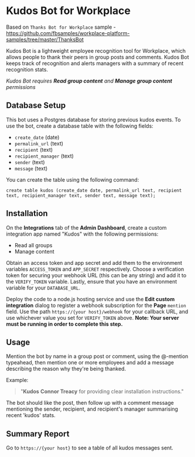 # Kudos Bot for Workplace

Based on `Thanks Bot for Workplace` sample - https://github.com/fbsamples/workplace-platform-samples/tree/master/ThanksBot

Kudos Bot is a lightweight employee recognition tool for Workplace, which allows people to thank their peers in group posts and comments. Kudos Bot keeps track of recognition and alerts managers with a summary of recent recognition stats.

*Kudos Bot requires **Read group content** and **Manage group content** permissions*

## Database Setup

This bot uses a Postgres database for storing previous kudos events. To use the bot, create a database table with the following fields:

* `create_date` (date)
* `permalink_url` (text)
* `recipient` (text)
* `recipient_manager` (text)
* `sender` (text)
* `message` (text)

You can create the table using the following command:

```
create table kudos (create_date date, permalink_url text, recipient text, recipient_manager text, sender text, message text);
```

## Installation

On the **Integrations** tab of the **Admin Dashboard**, create a custom integration app named "Kudos" with the following permissions:

* Read all groups
* Manage content

Obtain an access token and app secret and add them to the environment variables `ACCESS_TOKEN` and `APP_SECRET` respectively. Choose a verification token for securing your webhook URL (this can be any string) and add it to the `VERIFY_TOKEN` variable. Lastly, ensure that you have an environment variable for your `DATABASE_URL`.

Deploy the code to a node.js hosting service and use the **Edit custom integration** dialog to register a webhook subscription for the **Page** `mention` field. Use the path `https://{your host}/webhook` for your callback URL, and use whichever value you set for `VERIFY_TOKEN` above. **Note: Your server must be running in order to complete this step.**

## Usage

Mention the bot by name in a group post or comment, using the @-mention typeahead, then mention one or more employees and add a message describing the reason why they're being thanked. 

Example: 

> "**Kudos** **Connor Treacy** for providing clear installation instructions."

The bot should like the post, then follow up with a comment message mentioning the sender, recipient, and recipient's manager summarising recent 'kudos' stats.

## Summary Report

Go to `https://{your host}` to see a table of all kudos messages sent. 
